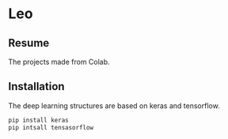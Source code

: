# Leo
## Resume
The projects made from Colab.

## Installation
The deep learning structures are based on keras and tensorflow.
```bash
pip install keras
pip intsall tensasorflow
```
